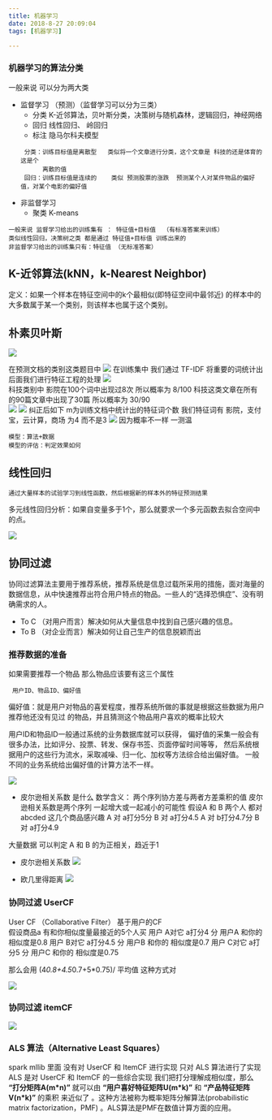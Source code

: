 ```yaml
---
title: 机器学习
date: 2018-8-27 20:09:04
tags: [机器学习]

---
```


### 机器学习的算法分类
一般来说 可以分为两大类
- 监督学习 （预测）（监督学习可以分为三类）  
   - 分类 K-近邻算法，贝叶斯分类，决策树与随机森林，逻辑回归，神经网络
   - 回归 线性回归、 岭回归
   - 标注 隐马尔科夫模型
   ```
    分类：训练目标值是离散型   类似将一个文章进行分类，这个文章是 科技的还是体育的 这是个
         离散的值
    回归：训练目标值是连续的    类似 预测股票的涨跌  预测某个人对某件物品的偏好值，对某个电影的偏好值
   ```
- 非监督学习
   - 聚类  K-means
```
一般来说 监督学习给出的训练集有 ： 特征值+目标值  （有标准答案来训练）
类似线性回归，决策树之类 都是通过 特征值+目标值 训练出来的
非监督学习给出的训练集只有：特征值 （无标准答案）
```
## K-近邻算法(kNN，k-Nearest Neighbor)
定义：如果一个样本在特征空间中的k个最相似(即特征空间中最邻近)
的样本中的大多数属于某一个类别，则该样本也属于这个类别。

## 朴素贝叶斯
![](https://raw.githubusercontent.com/GuXiangFly/imagerepo/master/20190304084752.png)

在预测文档的类别这类题目中
![](https://raw.githubusercontent.com/GuXiangFly/imagerepo/master/20190304095656.png)
在训练集中 我们通过 TF-IDF 将重要的词统计出
后面我们进行特征工程的处理
![](https://raw.githubusercontent.com/GuXiangFly/imagerepo/master/20190304095405.png)  
科技类别中 影院在100个词中出现过8次 所以概率为 8/100   科技这类文章在所有的90篇文章中出现了30篇 所以概率为 30/90  
![](https://raw.githubusercontent.com/GuXiangFly/imagerepo/master/20190304100004.png)
![](https://raw.githubusercontent.com/GuXiangFly/imagerepo/master/20190304100331.png)
纠正后如下
m为训练文档中统计出的特征词个数 我们特征词有  影院，支付宝，云计算，商场  为4  而不是3 
![](https://raw.githubusercontent.com/GuXiangFly/imagerepo/master/20190304100754.png)
因为概率不一样
一测温  
``` 
模型：算法+数据
模型的评估：判定效果如何
```
## 线性回归
```
通过大量样本的试验学习到线性函数，然后根据新的样本外的特征预测结果
```
多元线性回归分析：如果自变量多于1个，那么就要求一个多元函数去拟合空间中的点。

![](https://raw.githubusercontent.com/GuXiangFly/imagerepo/master/20190223174318.png)
  
  
 
 ## 协同过滤
 
 协同过滤算法主要用于推荐系统，推荐系统是信息过载所采用的措施，面对海量的数据信息，从中快速推荐出符合用户特点的物品。一些人的“选择恐惧症”、没有明确需求的人。
 - To C （对用户而言）解决如何从大量信息中找到自己感兴趣的信息。
 - To B （对企业而言）解决如何让自己生产的信息脱颖而出
 
 
### 推荐数据的准备
如果需要推荐一个物品 那么物品应该要有这三个属性
```
 用户ID、物品ID、偏好值
```
偏好值：就是用户对物品的喜爱程度，推荐系统所做的事就是根据这些数据为用户推荐他还没有见过
的物品，并且猜测这个物品用户喜欢的概率比较大

用户ID和物品ID一般通过系统的业务数据库就可以获得，
偏好值的采集一般会有很多办法，比如评分、投票、转发、保存书签、页面停留时间等等，
然后系统根据用户的这些行为流水，采取减噪、归一化、加权等方法综合给出偏好值。
一般不同的业务系统给出偏好值的计算方法不一样。

![](https://raw.githubusercontent.com/GuXiangFly/imagerepo/master/20190223182654.png)

- 皮尔逊相关系数 是什么
数学含义： 两个序列协方差与两者方差乘积的值
皮尔逊相关系数是两个序列 一起增大或一起减小的可能性
假设A 和 B 两个人  都对 abcded 这几个商品感兴趣
A 对 a打分5分  B 对 a打分4.5 
A 对 b打分4.7分  B 对 a打分4.9

大量数据 可以判定 A 和 B  的为正相关，趋近于1
- 皮尔逊相关系数 
![](https://raw.githubusercontent.com/GuXiangFly/imagerepo/master/20190223234943.png)

- 欧几里得距离
![](https://raw.githubusercontent.com/GuXiangFly/imagerepo/master/20190223234828.png)
 
### 协同过滤 UserCF
User CF （Collaborative Filter） 基于用户的CF  
假设商品a  有和你相似度量最接近的5个人买
用户 A对它 a打分4 分   用户A 和你的 相似度是0.8
用户 B对它 a打分4.5 分   用户B 和你的 相似度是0.7
用户 C对它 a打分5 分   用户C 和你的 相似度是0.75

那么会用 (4*0.8+4.5*0.7+5*0.75)/ 平均值  这种方式对

![](https://raw.githubusercontent.com/GuXiangFly/imagerepo/master/20190224010321.png)
### 协同过滤 itemCF
![](https://raw.githubusercontent.com/GuXiangFly/imagerepo/master/20190224010611.png)

### ALS 算法（Alternative Least Squares）
spark mllib 里面 没有对 UserCF 和  ItemCF 进行实现
只对 ALS 算法进行了实现 ALS 是对 UserCF 和 ItemCF 的一些综合实现
我们把打分理解成相似度，那么
**“打分矩阵A(m*n)”**   就可以由
**“用户喜好特征矩阵U(m*k)”**  和
**“产品特征矩阵V(n*k)”**    的乘积 来近似了
。这种方法被称为概率矩阵分解算法(probabilistic matrix factorization，PMF)
。ALS算法是PMF在数值计算方面的应用。

